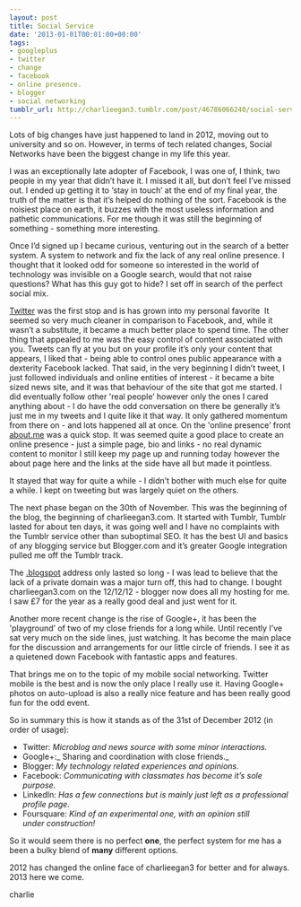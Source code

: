 ```yaml
---
layout: post
title: Social Service
date: '2013-01-01T00:01:00+00:00'
tags:
- googleplus
- twitter
- change
- facebook
- online presence.
- blogger
- social networking
tumblr_url: http://charlieegan3.tumblr.com/post/46786066240/social-service
---
```

Lots of big changes have just happened to land in 2012, moving out to university and so on. However, in terms of tech related changes, Social Networks have been the biggest change in my life this year.

I was an exceptionally late adopter of Facebook, I was one of, I think, two people in my year that didn’t have it. I missed it all, but don’t feel I’ve missed out. I ended up getting it to ‘stay in touch’ at the end of my final year, the truth of the matter is that it’s helped do nothing of the sort. Facebook is the noisiest place on earth, it buzzes with the most useless information and pathetic communications. For me though it was still the beginning of something - something more interesting.

Once I’d signed up I became curious, venturing out in the search of a better system. A system to network and fix the lack of any real online presence. I thought that it looked odd for someone so interested in the world of technology was invisible on a Google search, would that not raise questions? What has this guy got to hide? I set off in search of the perfect social mix.

[Twitter](https://twitter.com/charlieegan3) was the first stop and is has grown into my personal favorite  It seemed so very much cleaner in comparison to Facebook, and, while it wasn’t a substitute, it became a much better place to spend time. The other thing that appealed to me was the easy control of content associated with you. Tweets can fly at you but on your profile it’s only your content that appears, I liked that - being able to control ones public appearance with a dexterity Facebook lacked. That said, in the very beginning I didn’t tweet, I just followed individuals and online entities of interest - it became a bite sized news site, and it was that behaviour of the site that got me started. I did eventually follow other 'real people’ however only the ones I cared anything about - I do have the odd conversation on there be generally it’s just me in my tweets and I quite like it that way.
It only gathered momentum from there on - and lots happened all at once. On the 'online presence’ front [about.me](http://about.me/charlieegan3) was a quick stop. It was seemed quite a good place to create an online presence - just a simple page, bio and links - no real dynamic content to monitor I still keep my page up and running today however the about page here and the links at the side have all but made it pointless.

It stayed that way for quite a while - I didn’t bother with much else for quite a while. I kept on tweeting but was largely quiet on the others.

The next phase began on the 30th of November. This was the beginning of the blog, the beginning of charlieegan3.com. It started with Tumblr, Tumblr lasted for about ten days, it was going well and I have no complaints with the Tumblr service other than suboptimal SEO. It has the best UI and basics of any blogging service but Blogger.com and it’s greater Google integration pulled me off the Tumblr track.

The [.blogspot](http://charlieegan3.blogspot.com/) address only lasted so long - I was lead to believe that the lack of a private domain was a major turn off, this had to change. I bought charlieegan3.com on the 12/12/12 - blogger now does all my hosting for me. I saw £7 for the year as a really good deal and just went for it.

Another more recent change is the rise of Google+, it has been the 'playground’ of two of my close friends for a long while. Until recently I’ve sat very much on the side lines, just watching. It has become the main place for the discussion and arrangements for our little circle of friends. I see it as a quietened down Facebook with fantastic apps and features.

That brings me on to the topic of my mobile social networking. Twitter mobile is the best and is now the only place I really use it. Having Google+ photos on auto-upload is also a really nice feature and has been really good fun for the odd event.

So in summary this is how it stands as of the 31st of December 2012 (in order of usage):

* Twitter: _Microblog and news source with some minor interactions._
* Google+:_ Sharing and coordination with close friends._
* Blogger: _My technology related experiences and opinions._
* Facebook: _Communicating with classmates has become it’s sole purpose._
* LinkedIn: _Has a few connections but is mainly just left as a professional profile page._
* Foursquare: _Kind of an experimental one, with an opinion still under construction!_

So it would seem there is no perfect **one**, the perfect system for me has a been a bulky blend of **many** different options.

2012 has changed the online face of charlieegan3 for better and for always. 2013 here we come.

charlie
